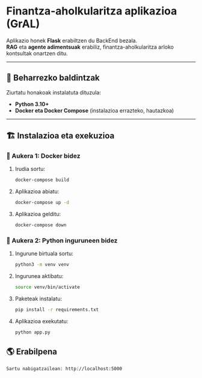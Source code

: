 # Finantza-aholkularitza aplikazioa (GrAL)  

Aplikazio honek **Flask** erabiltzen du BackEnd bezala.  
**RAG** eta **agente adimentsuak** erabiliz, finantza-aholkularitza arloko kontsultak onartzen ditu.  

---

## 🚀 Beharrezko baldintzak  

Ziurtatu honakoak instalatuta dituzula:  

- **Python 3.10+** 
- **Docker eta Docker Compose** (instalazioa errazteko, hautazkoa)  

---

## 🏗 Instalazioa eta exekuzioa  

### 🔹 Aukera 1: Docker bidez  

1. Irudia sortu:  
   ```sh
   docker-compose build
   ```

2. Aplikazioa abiatu:  
   ```sh
   docker-compose up -d
   ```

3. Aplikazioa gelditu:  
   ```sh
   docker-compose down
   ```

### 🔹 Aukera 2: Python inguruneen bidez

1. Ingurune birtuala sortu:  
   ```sh
   python3 -m venv venv
   ```

2. Ingurunea aktibatu:  
   ```sh
   source venv/bin/activate
   ```

3. Paketeak instalatu:  
   ```sh
   pip install -r requirements.txt
   ```

4. Aplikazioa exekutatu:  
   ```sh
   python app.py
   ```

## 🌎 Erabilpena

    Sartu nabigatzailean: http://localhost:5000
